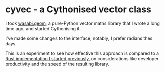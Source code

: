 # cyvec - a Cythonised vector class

I took [wasabi.geom](https://wasabigeom.readthedocs.io/en/latest/), a
pure-Python vector maths library that I wrote a long time ago, and started
Cythonising it.

I've made some changes to the interface; notably, I prefer radians thes days.

This is an experiment to see how effective this approach is compared to a
[Rust implementation I started previously](https://github.com/lordmauve/wvec),
on considerations like developer productivity and the speed of the resulting
library.
